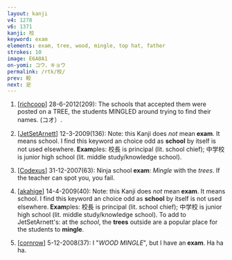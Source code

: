 ```yaml
---
layout: kanji
v4: 1278
v6: 1371
kanji: 校
keyword: exam
elements: exam, tree, wood, mingle, top hat, father
strokes: 10
image: E6A0A1
on-yomi: コウ、キョウ
permalink: /rtk/校/
prev: 較
next: 足
---
```


1) [<a href="http://kanji.koohii.com/profile/richcoop">richcoop</a>] 28-6-2012(209): The schools that accepted them were posted on a TREE, the students MINGLED around trying to find their names. (コオ）.

2) [<a href="http://kanji.koohii.com/profile/JetSetArnett">JetSetArnett</a>] 12-3-2009(136): Note: this Kanji does <em>not</em> mean<strong> exam</strong>. It means school. I find this keyword an choice odd as <strong>school</strong> by itself is not used elsewhere.<strong> Exam</strong>ples: 校長 is principal (lit. school chief); 中学校 is junior high school (lit. middle study/knowledge school).

3) [<a href="http://kanji.koohii.com/profile/Codexus">Codexus</a>] 31-12-2007(63): Ninja school<strong> exam</strong>: <em>Mingle</em> with the <em>trees</em>. If the teacher can spot you, you fail.

4) [<a href="http://kanji.koohii.com/profile/akahige">akahige</a>] 14-4-2009(40): Note: this Kanji does <em>not</em> mean<strong> exam</strong>. It means school. I find this keyword an choice odd as <strong>school</strong> by itself is not used elsewhere.<strong> Exam</strong>ples: 校長 is principal (lit. school chief); 中学校 is junior high school (lit. middle study/knowledge school). To add to JetSetArnett&#039;s: at the <em>school</em>, the <strong>trees</strong> outside are a popular place for the students to <strong>mingle</strong>.

5) [<a href="http://kanji.koohii.com/profile/cornrow">cornrow</a>] 5-12-2008(37): I &quot;<em>WOOD MINGLE</em>&quot;, but I have an<strong> exam</strong>. Ha ha ha.

